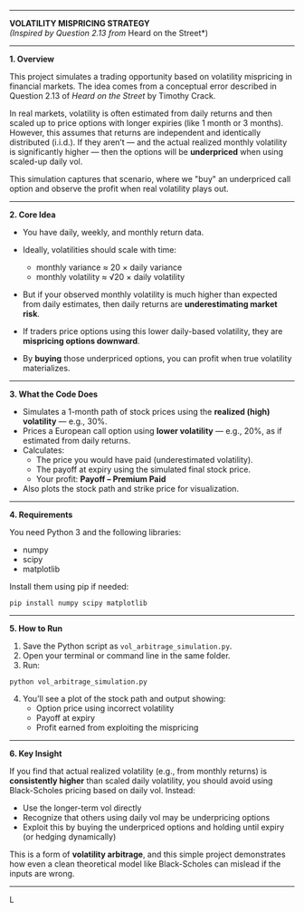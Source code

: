 
---

**VOLATILITY MISPRICING STRATEGY**  
*(Inspired by Question 2.13 from* Heard on the Street*)  

---

**1. Overview**

This project simulates a trading opportunity based on volatility mispricing in financial markets. The idea comes from a conceptual error described in Question 2.13 of *Heard on the Street* by Timothy Crack.

In real markets, volatility is often estimated from daily returns and then scaled up to price options with longer expiries (like 1 month or 3 months). However, this assumes that returns are independent and identically distributed (i.i.d.). If they aren’t — and the actual realized monthly volatility is significantly higher — then the options will be **underpriced** when using scaled-up daily vol.

This simulation captures that scenario, where we "buy" an underpriced call option and observe the profit when real volatility plays out.

---

**2. Core Idea**

- You have daily, weekly, and monthly return data.
- Ideally, volatilities should scale with time:
  
  - monthly variance ≈ 20 × daily variance  
  - monthly volatility ≈ √20 × daily volatility  

- But if your observed monthly volatility is much higher than expected from daily estimates, then daily returns are **underestimating market risk**.

- If traders price options using this lower daily-based volatility, they are **mispricing options downward**.
- By **buying** those underpriced options, you can profit when true volatility materializes.

---

**3. What the Code Does**

- Simulates a 1-month path of stock prices using the **realized (high) volatility** — e.g., 30%.
- Prices a European call option using **lower volatility** — e.g., 20%, as if estimated from daily returns.
- Calculates:
  - The price you would have paid (underestimated volatility).
  - The payoff at expiry using the simulated final stock price.
  - Your profit: **Payoff – Premium Paid**
- Also plots the stock path and strike price for visualization.

---

**4. Requirements**

You need Python 3 and the following libraries:

- numpy  
- scipy  
- matplotlib  

Install them using pip if needed:

```
pip install numpy scipy matplotlib
```

---

**5. How to Run**

1. Save the Python script as `vol_arbitrage_simulation.py`.
2. Open your terminal or command line in the same folder.
3. Run:

```
python vol_arbitrage_simulation.py
```

4. You’ll see a plot of the stock path and output showing:
   - Option price using incorrect volatility
   - Payoff at expiry
   - Profit earned from exploiting the mispricing

---

**6. Key Insight**

If you find that actual realized volatility (e.g., from monthly returns) is **consistently higher** than scaled daily volatility, you should avoid using Black-Scholes pricing based on daily vol. Instead:

- Use the longer-term vol directly
- Recognize that others using daily vol may be underpricing options
- Exploit this by buying the underpriced options and holding until expiry (or hedging dynamically)

This is a form of **volatility arbitrage**, and this simple project demonstrates how even a clean theoretical model like Black-Scholes can mislead if the inputs are wrong.

---

L
